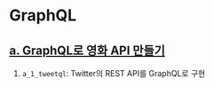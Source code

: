 # GraphQL

## [a. GraphQL로 영화 API 만들기](https://nomadcoders.co/graphql-for-beginners)

1. `a_1_tweetql`: Twitter의 REST API를 GraphQL로 구현
